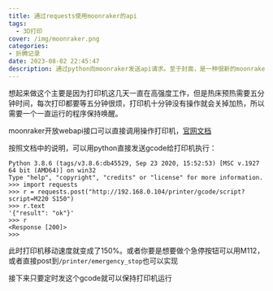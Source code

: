 ```yaml
---
title: 通过requests使用moonraker的api
tags:
  - 3D打印
cover: /img/moonraker.png
categories:
- 折腾记录
date: 2023-08-02 22:45:47
description: 通过python向moonraker发送api请求。至于封面，是一种很新的moonraker
---
```

想起来做这个主要是因为打印机这几天一直在高强度工作，但是热床预热需要五分钟时间，每次打印都要等五分钟很烦，打印机十分钟没有操作就会关掉加热，所以需要一个一直运行的程序保持唤醒。

moonraker开放webapi接口可以直接调用操作打印机，[官网文档](https://github.com/Arksine/moonraker/blob/master/docs/web_api.md)

按照文档中的说明，可以用python直接发送gcode给打印机执行：
```
Python 3.8.6 (tags/v3.8.6:db45529, Sep 23 2020, 15:52:53) [MSC v.1927 64 bit (AMD64)] on win32
Type "help", "copyright", "credits" or "license" for more information.
>>> import requests
>>> r = requests.post("http://192.168.0.104/printer/gcode/script?script=M220 S150")
>>> r.text
'{"result": "ok"}'
>>> r
<Response [200]>
>>>
```
此时打印机移动速度就变成了150%。或者你要是想要做个急停按钮可以用M112，或者直接post到`/printer/emergency_stop`也可以实现

接下来只要定时发这个gcode就可以保持打印机运行
